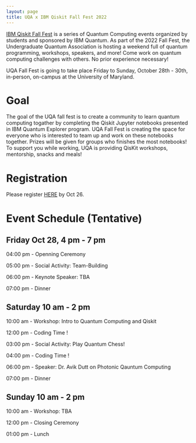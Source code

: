 ```yaml
---
layout: page
title: UQA x IBM Qiskit Fall Fest 2022
---
```


[IBM Qiskit Fall Fest](https://qiskit.org/events/fall-fest/) is a series of Quantum Computing events organized by students and sponsored by IBM Quantum. As part of the 2022 Fall Fest, the Undergraduate Quantum Association is hosting a weekend full of quantum programming, workshops, speakers, and more! Come work on quantum computing challenges with others. No prior experience necessary! 

UQA Fall Fest is going to take place Friday to Sunday, October 28th - 30th, in-person, on-campus at the University of Maryland.

# Goal
The goal of the UQA fall fest is to create a community to learn quantum computing togather by completing the Qiskit Jupyter notebooks presented in IBM Quantum Explorer program. UQA Fall Fest is creating the space for everyone who is interested to team up and work on these notebooks together. Prizes will be given for groups who finishes the most notebooks! To support you while working, UQA is providing QisKit workshops, mentorship, snacks and meals! 

# Registration
Please register [HERE](https://docs.google.com/forms/d/e/1FAIpQLSc5k1j8P4hTBo37xpdLzEaIZbblk6ZrReKTB4jKVtvijJBoyw/viewform) by Oct 26.

# Event Schedule (Tentative)

## Friday Oct 28, 4 pm - 7 pm

04:00 pm - Openning Ceremony

05:00 pm - Social Activity: Team-Building

06:00 pm - Keynote Speaker: TBA

07:00 pm - Dinner

## Saturday 10 am - 2 pm

10:00 am - Workshop: Intro to Quantum Computing and Qiskit

12:00 pm - Coding Time !

03:00 pm - Social Activity: Play Quantum Chess!

04:00 pm - Coding Time !

06:00 pm - Speaker: Dr. Avik Dutt on Photonic Qauntum Computing

07:00 pm - Dinner

## Sunday 10 am - 2 pm

10:00 am - Workshop: TBA

12:00 pm - Closing Ceremony

01:00 pm - Lunch 
